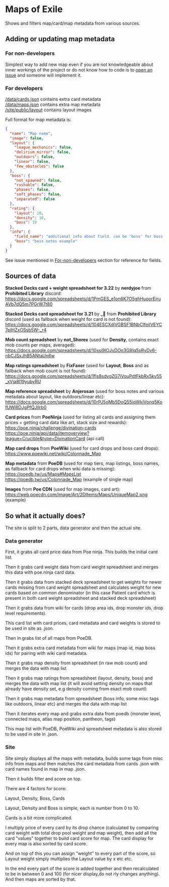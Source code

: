 # Maps of Exile

Shows and filters map/card/map metadata from various sources.

## Adding or updating map metadata

### For non-developers

Simplest way to add new map even if you are not knowledgeable about inner workings of the project or do not know how to code is to
[open an issue](https://github.com/deathbeam/maps-of-exile/issues/new?labels=map-data&template=map_data.yml&title=Enter+map+name+here) and someone will implement it.  

### For developers

[/data/cards.json](/data/cards.json) contains extra card metadata  
[/data/maps.json](/data/maps.json) contains extra map metadata  
[/site/public/layout](/site/public/img/layout/) contains layout images  

Full format for map metadata is:

```json
{
  "name": "Map name",
  "image": false,
  "layout": {
    "league_mechanics": false,
    "delirium_mirror": false,
    "outdoors": false,
    "linear": false,
    "few_obstacles": false
  },
  "boss": {
    "not_spawned": false,
    "rushable": false,
    "phases": false,
    "soft_phases": false,
    "separated": false
  },
  "rating": {
    "layout": 10,
    "density": 10,
    "boss": 10
  },
  "info": {
    "field_name": "additional info about field. can be 'boss' for boss notes, 'density' for density notes, 'not_spawned' for tag notes etc etc",
    "boss": "boss notes example"
  }
}
```

See issue mentioned in [For-non-developers](#for-non-developers) section for reference for fields.

## Sources of data

**Stacked Decks card + weight spreadsheet for 3.22** by **nerdyjoe** from **Prohibited Library** discord:
https://docs.google.com/spreadsheets/d/1PmGES_e1on6K7O5ghHuoorEjruAVb7dQ5m7PGrW7t80

**Stacked Decks card spreadsheet for 3.21** by **_🐌** from **Prohibited Library** discord (used as fallback when weight for card is not found):  
https://docs.google.com/spreadsheets/d/104ESCXdjVGBSF1BNbClfoilVEYC7pIHZxOSsb5W-_r4

**Mob count spreadsheet** by **not_Shorex** (used for **Density**, contains exact mob counts per maps, averaged):  
https://docs.google.com/spreadsheets/d/10ssi9lOJvDOo3G8Iq5xRyDv6-nbCJSxJhB5ANtaUn6w  

**Map ratings spreadsheet** by **FixFaxer** (used for **Layout**, **Boss** and as fallback when mob count is not found):  
https://docs.google.com/spreadsheets/d/1fIs8sdvgZG7iVouPdtFkbRx5kv55_xVja8l19yubyRU  

**Map reference spreadsheet** by **Anjerosan** (used for boss notes and various metadata about layout, like outdoors/linear etc):  
https://docs.google.com/spreadsheets/d/10rPJ5oMb5DoQ55iqWkiVonq5KofUWl8DJgPfQJIlrb0  

**Card prices** from **PoeNinja** (used for listing all cards and assigning them prices + getting card data like art, stack size and rewards):  
https://poe.ninja/challenge/divination-cards  
https://poe.ninja/api/data/itemoverview?league=Crucible&type=DivinationCard (api call)  

**Map card drops** from **PoeWiki** (used for card drops and boss card drops):  
https://www.poewiki.net/wiki/Colonnade_Map  

**Map metadata** from **PoeDB** (used for map tiers, map listings, boss names, as fallback for card drops when wiki data is missing):  
https://poedb.tw/us/Maps#MapsList  
https://poedb.tw/us/Colonnade_Map (example of single map)

**Images** from **Poe CDN** (used for map images, card art):  
https://web.poecdn.com/image/Art/2DItems/Maps/UniqueMap2.png (example)  


## So what it actually does?

The site is split to 2 parts, data generator and then the actual site.

### Data generator

First, it grabs all card price data from Poe ninja. This builds the initial card list.  

Then it grabs card weight data from card weight spreadsheet and merges this data with poe.ninja card data.  

Then it grabs data from stacked deck spreadsheet to get weights for newer cards missing from card weight spreadsheet and calculates weight for new cards based on common denominator (in this case Patient card which is present in both card weight spreadsheet and stacked deck spreadsheet)  

Then it grabs data from wiki for cards (drop area ids, drop monster ids, drop level requirements).  

This card list with card prices, card metadata and card weights is stored to be used in site as .json.  

Then in grabs list of all maps from PoeDB. 

Then it grabs extra card metadata from wiki for maps (map id, map boss ids) for pairing with wiki card metadata.  

Then it grabs map density from spreadsheet (in raw mob count) and merges the data with map list  

Then it grabs map ratings from spreadsheet (layout, density, boss) and merges the data with map list (it will avoid setting density on maps that already have density set, e.g density coming from exact mob count)  

Then it grabs map metadata from spreadsheet (boss info, some misc tags like outdoors, linear etc) and merges the data with map list  

Then it iterates every map and grabs extra data from poedb (monster level, connected maps, atlas map position, pantheon, tags)  

This map list with PoeDB, PoeWiki and spreadsheet metadata is also stored to be used in site in .json.  

### Site

Site simply displays all the maps with metadata, builds some tags from misc info from maps and then matches the card metadata from cards .json with card names found in map in map .json.  

Then it builds filter and score on top.  

There are 4 factors for score:  

Layout, Density, Boss, Cards  

Layout, Density and Boss is simple, each is number from 0 to 10.  

Cards is a bit more complicated.  

I multiply price of every card by its drop chance (calculated by comparing card weight with total drop pool weight and map weight), then add all the card "values" together to build card score for map. The card display for every map is also sorted by card score.   

And on top of this you can assign "weight" to every part of the score, so Layout weight simply multiplies the Layout value by x etc etc.  

In the end every part of the score is added together and then recalculated to be in between 0 and 100 (for nicer display,do not rly changes anything). And then maps are sorted by that.  
